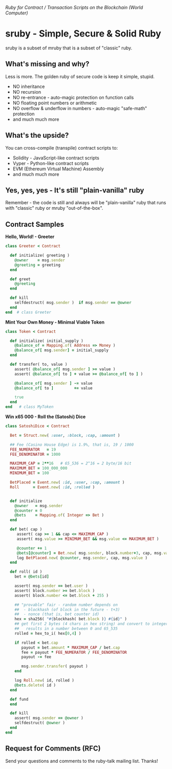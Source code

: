 _Ruby for Contract / Transaction Scripts on the Blockchain (World Computer)_

# sruby - Simple, Secure & Solid Ruby

sruby is a subset of mruby that is a subset of "classic" ruby.


## What's missing and why?


Less is more. The golden ruby of secure code is keep it simple, stupid.

- NO inheritance
- NO recursion
- NO re-entrance - auto-magic protection on function calls
- NO floating point numbers or arithmetic
- NO overflow & underflow in numbers - auto-magic "safe-math" protection
- and much much more



## What's the upside?

You can cross-compile (transpile) contract scripts to:

- Solidity - JavaScript-like contract scripts
- Vyper - Python-like contract scripts
- EVM (Ethereum Virtual Machine) Assembly
- and much much more



## Yes, yes, yes - It's still "plain-vanilla" ruby

Remember - the code is still and always will be "plain-vanilla" ruby
that runs with "classic" ruby or mruby "out-of-the-box".


## Contract Samples


**Hello, World! - Greeter**

``` ruby
class Greeter < Contract

  def initialize( greeting )
    @owner    = msg.sender
    @greeting = greeting
  end

  def greet
    @greeting
  end

  def kill
    selfdestruct( msg.sender )  if msg.sender == @owner
  end
end  # class Greeter
```


**Mint Your Own Money - Minimal Viable Token**

``` ruby
class Token < Contract

  def initialize( initial_supply )
    @balance_of = Mapping.of( Address => Money )
    @balance_of[ msg.sender] = initial_supply
  end

  def transfer( to, value )
    assert( @balance_of[ msg.sender ] >= value )
    assert( @balance_of[ to ] + value >= @balance_of[ to ] )

    @balance_of[ msg.sender ] -= value
    @balance_of[ to ]         += value

    true
  end
end   # class MyToken
```


**Win x65 000 - Roll the (Satoshi) Dice**

``` ruby
class SatoshiDice < Contract

  Bet = Struct.new( :user, :block, :cap, :amount )

  ## Fee (Casino House Edge) is 1.9%, that is, 19 / 1000
  FEE_NUMERATOR   = 19
  FEE_DENOMINATOR = 1000

  MAXIMUM_CAP = 2**16   # 65_536 = 2^16 = 2 byte/16 bit
  MAXIMUM_BET = 100_000_000
  MINIMUM_BET = 100

  BetPlaced = Event.new( :id, :user, :cap, :amount )
  Roll      = Event.new( :id, :rolled )


  def initialize
    @owner   = msg.sender
    @counter = 0
    @bets    = Mapping.of( Integer => Bet )
  end

  def bet( cap )
     assert( cap >= 1 && cap <= MAXIMUM_CAP )
     assert( msg.value >= MINIMUM_BET && msg.value <= MAXIMUM_BET )

     @counter += 1
     @bets[@counter] = Bet.new( msg.sender, block.number+3, cap, msg.value )
     log BetPlaced.new( @counter, msg.sender, cap, msg.value )
  end

  def roll( id )
    bet = @bets[id]

    assert( msg.sender == bet.user )
    assert( block.number >= bet.block )
    assert( block.number <= bet.block + 255 )

    ## "provable" fair - random number depends on
    ##  - blockhash (of block in the future - t+3)
    ##  - nonce (that is, bet counter id)
    hex = sha256( "#{blockhash( bet.block )} #{id}" )
    ## get first 2 bytes (4 chars in hex string) and convert to integer number
    ##   results in a number between 0 and 65_535
    rolled = hex_to_i( hex[0,4] )

    if rolled < bet.cap
       payout = bet.amount * MAXIMUM_CAP / bet.cap
       fee = payout * FEE_NUMERATOR / FEE_DENOMINATOR
       payout -= fee

       msg.sender.transfer( payout )
    end

    log Roll.new( id, rolled )
    @bets.delete( id )
  end

  def fund
  end

  def kill
    assert( msg.sender == @owner )
    selfdestruct( @owner )
  end
end
```




## Request for Comments (RFC)

Send your questions and comments to the ruby-talk mailing list. Thanks!
